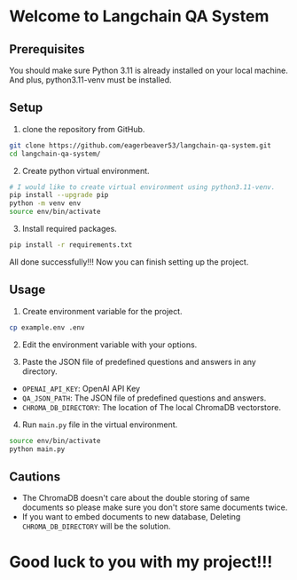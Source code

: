 # Welcome to Langchain QA System

## Prerequisites
You should make sure Python 3.11 is already installed on your local machine.
And plus, python3.11-venv must be installed.

## Setup

1. clone the repository from GitHub.

```bash
git clone https://github.com/eagerbeaver53/langchain-qa-system.git
cd langchain-qa-system/
```

2. Create python virtual environment.

```bash
# I would like to create virtual environment using python3.11-venv.
pip install --upgrade pip
python -m venv env
source env/bin/activate
```

3. Install required packages.

```bash
pip install -r requirements.txt
```

All done successfully!!! Now you can finish setting up the project.

## Usage

1. Create environment variable for the project.

```bash
cp example.env .env
```
2. Edit the environment variable with your options.

3. Paste the JSON file of predefined questions and answers in any directory.
- `OPENAI_API_KEY`: OpenAI API Key
- `QA_JSON_PATH`: The JSON file of predefined questions and answers.
- `CHROMA_DB_DIRECTORY`: The location of The local ChromaDB vectorstore.
4. Run `main.py` file in the virtual environment.

```bash
source env/bin/activate
python main.py
```

## Cautions

- The ChromaDB doesn't care about the double storing of same documents so please make sure you don't store same documents twice.
- If you want to embed documents to new database, Deleting `CHROMA_DB_DIRECTORY` will be the solution.

# Good luck to you with my project!!!